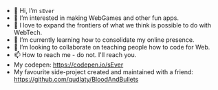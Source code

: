 - 👋 Hi, I’m `sEver`
- 👀 I’m interested in making WebGames and other fun apps.
- 🤗 I love to expand the frontiers of what we think is possible to do with WebTech. 
- 🌱 I’m currently learning how to consolidate my online presence.
- 💞️ I’m looking to collaborate on teaching people how to code for Web.
- 📫 How to reach me - do not. I'll reach you.
- My codepen: https://codepen.io/sEver
- My favourite side-project created and maintained with a friend: https://github.com/qudlaty/BloodAndBullets


<!---
sEver/sEver is a ✨ special ✨ repository because its `README.md` (this file) appears on your GitHub profile.
You can click the Preview link to take a look at your changes.
--->
